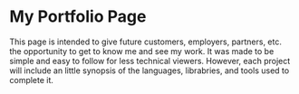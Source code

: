 # My Portfolio Page 

This page is intended to give future customers, employers, partners, etc. the opportunity to get to know me and see my work.
It was made to be simple and easy to follow for less technical viewers. However, each project will include an little
synopsis of the languages, librabries, and tools used to complete it.

